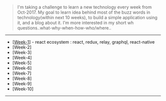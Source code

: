 
> I'm taking a challenge to learn a new technology every week from Oct-2017. My goal to learn idea behind most of the buzz words in technology(within next 10 weeks), to build a simple application using it, and a blog about it. I'm more interested in my short wh questions..what-why-when-how-who/where..

*********************
* [[Week-1]()] - react ecosystem : react, redux, relay, graphql, react-native
* [Week-2]
* [Week-3]
* [Week-4]
* [Week-5]
* [Week-6]
* [Week-7]
* [Week-8]
* [Week-9]
* [Week-10]
*********************
